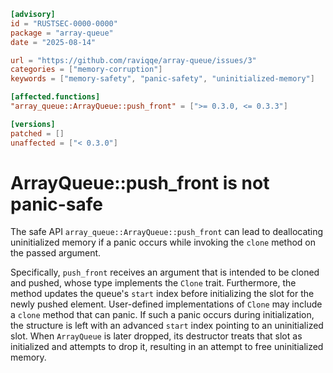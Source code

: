 ```toml
[advisory]
id = "RUSTSEC-0000-0000"
package = "array-queue"
date = "2025-08-14"

url = "https://github.com/raviqqe/array-queue/issues/3"
categories = ["memory-corruption"]
keywords = ["memory-safety", "panic-safety", "uninitialized-memory"]

[affected.functions]
"array_queue::ArrayQueue::push_front" = [">= 0.3.0, <= 0.3.3"]

[versions]
patched = []
unaffected = ["< 0.3.0"]
```

# ArrayQueue::push_front is not panic-safe

The safe API `array_queue::ArrayQueue::push_front` can lead to deallocating uninitialized memory if a panic occurs while invoking the `clone` method on the passed argument.

Specifically, `push_front` receives an argument that is intended to be cloned and pushed, whose type implements the `Clone` trait. Furthermore, the method updates the queue's `start` index before initializing the slot for the newly pushed element. User-defined implementations of `Clone` may include a `clone` method that can panic. If such a panic occurs during initialization, the structure is left with an advanced `start` index pointing to an uninitialized slot. When `ArrayQueue` is later dropped, its destructor treats that slot as initialized and attempts to drop it, resulting in an attempt to free uninitialized memory.
